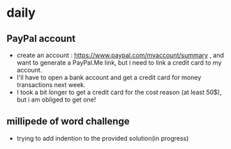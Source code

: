 # daily

## PayPal account

- create an account : https://www.paypal.com/myaccount/summary , and want to generate a PayPal.Me link, but i need to link a credit card to my account.
- I'll have to open a bank account and get a credit card for money transactions next week.
- I took a bit longer to get a credit card for the cost reason (at least 50$), but i am obliged to get one!

## millipede of word challenge

- trying to add indention to the provided solution(in progress)
